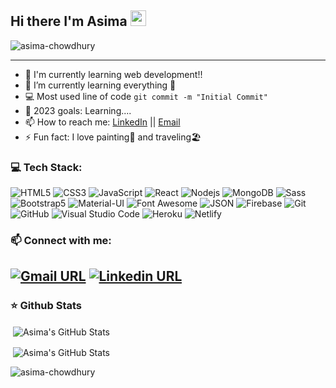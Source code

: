 Hi there I'm Asima <img src="https://media.giphy.com/media/hvRJCLFzcasrR4ia7z/giphy.gif" width="25px" height="25px">
---
<p align="left"> <img src="https://komarev.com/ghpvc/?username=asima-chowdhury&label=Profile%20views&color=129e00&style=plastic" alt="asima-chowdhury" /> </p>

---
- 🔭 I'm currently learning web development!!
- 🌱 I’m currently learning everything 🤣
- :computer: Most used line of code `git commit -m "Initial Commit"`
- 🥅 2023 goals: Learning....
- 📫 How to reach me: [LinkedIn](https://www.linkedin.com/in/asima-chowdhury/) || [Email](mailto:asimachowdhury.lu@gmail.com)
- ⚡ Fun fact: I love painting🎨 and traveling🏖️


### 💻 Tech Stack:

![HTML5](https://img.shields.io/badge/-HTML5-000000?style=flat&logo=html5&logoColor=ffffff&labelColor=E34F26)
![CSS3](https://img.shields.io/badge/-CSS3-000000?style=flat&logo=css3&logoColor=ffffff&labelColor=1572B6)
![JavaScript](https://img.shields.io/badge/-JavaScript-000000?style=flat&logo=javascript)
![React](https://img.shields.io/badge/-React-000000?style=flat&logo=react)
![Nodejs](https://img.shields.io/badge/-Nodejs-000000?style=flat&logo=Node.js)
![MongoDB](https://img.shields.io/badge/-MongoDB-000000?style=flat&logo=mongodb&labelColor=ffffff)
![Sass](https://img.shields.io/badge/-Sass-000000?style=flat&logo=sass&logoColor=ffffff&labelColor=%23CC6699)
![Bootstrap5](https://img.shields.io/badge/-Bootstrap-000000?style=flat&logo=bootstrap&logoColor=ffffff&labelColor=563D7C)
![Material-UI](https://img.shields.io/badge/-Material%20UI-000000?style=flat&logo=Material%20UI&logoColor=ffffff&labelColor=0081CB)
![Font Awesome](https://img.shields.io/badge/-font%20awesome-000000?style=flat&logo=font-awesome&logoColor=339AF0&labelColor=ffffff)
![JSON](https://img.shields.io/badge/-JSON-000000?style=flat&logo=JSON&logoColor=000000&labelColor=ffffff)
![Firebase](https://img.shields.io/badge/-Firebase-000000?style=flat&logo=firebase&logoColor=FFA000&labelColor=ffffff)
![Git](https://img.shields.io/badge/-Git-000000?style=flat&logo=git&logoColor=F05032&labelColor=ffffff)
![GitHub](https://img.shields.io/badge/-GitHub-000000?style=flat&logo=github&logoColor=000000&labelColor=ffffff)
![Visual Studio Code](https://img.shields.io/badge/-VSCode-000000?style=flat&logo=visual-studio-code&labelColor=007ACC)
![Heroku](https://img.shields.io/badge/-Heroku-000000?style=flat&logo=heroku&logoColor=ffffff&labelColor=430098)
![Netlify](https://img.shields.io/badge/-Netlify-000000?style=flat&logo=netlify&logoColor=ffffff&labelColor=00C7B7)



### 📫 Connect with me:
[![Gmail URL](https://img.shields.io/badge/social--badge?style=social&label=email&logo=gmail)](mailto:asimachowdhury.lu@gmail.com)
[![Linkedin URL](https://img.shields.io/badge/social--badge?style=social&label=linkedin&logo=linkedin)](https://www.linkedin.com/in/asima-chowdhury/)
---

### ⭐ Github Stats

<p>&nbsp;<img align="center" src="https://github-readme-stats.vercel.app/api?username=asima-chowdhury&show_icons=true&theme=tokyonight&locale=en" alt="Asima's GitHub Stats" /></p>

<p>&nbsp;<img align="center" src="https://github-readme-streak-stats.herokuapp.com/?user=asima-chowdhury&show_icons=true&theme=tokyonight&hide_border=true" alt="Asima's GitHub Stats"/></p>

<p><img align="left" src="https://github-readme-stats.vercel.app/api/top-langs?username=asima-chowdhury&show_icons=true&theme=tokyonight&locale=en&layout=compact" alt="asima-chowdhury" /></p>

